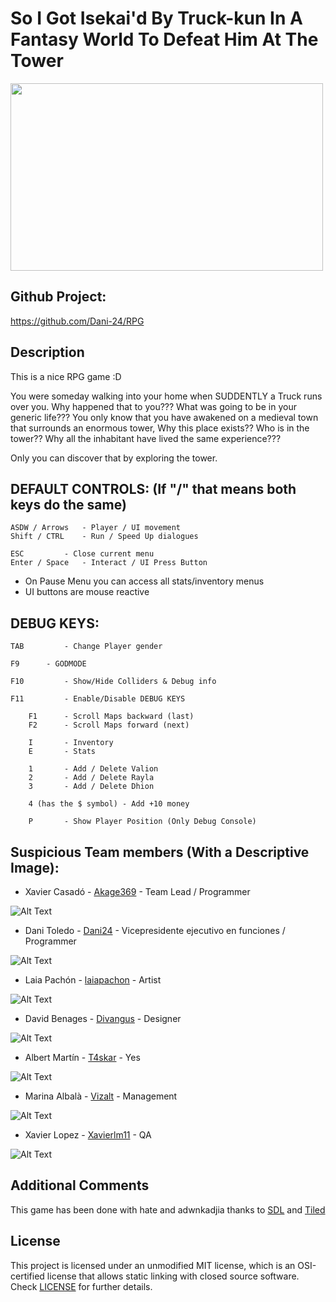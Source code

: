 # So I Got Isekai'd By Truck-kun In A Fantasy World To Defeat Him At The Tower

<img width="500" height="300" src="https://i.ytimg.com/vi/ghmDKAFPX0g/mqdefault.jpg">

## Github Project:

https://github.com/Dani-24/RPG

## Description

This is a nice RPG game :D

You were someday walking into your home when SUDDENTLY a Truck runs over you.
Why happened that to you??? What was going to be in your generic life???
You only know that you have awakened on a medieval town that surrounds an enormous tower,
Why this place exists?? Who is in the tower?? Why all the inhabitant have lived the same experience???

Only you can discover that by exploring the tower.

## DEFAULT CONTROLS: (If "/" that means both keys do the same)

	ASDW / Arrows 	- Player / UI movement
	Shift / CTRL 	- Run / Speed Up dialogues

	ESC 		- Close current menu
	Enter / Space 	- Interact / UI Press Button

* On Pause Menu you can access all stats/inventory menus
* UI buttons are mouse reactive

## DEBUG KEYS:

	TAB 		- Change Player gender

	F9		- GODMODE

	F10 		- Show/Hide Colliders & Debug info

	F11 		- Enable/Disable DEBUG KEYS

		F1 		- Scroll Maps backward (last)
		F2 		- Scroll Maps forward (next)

		I 		- Inventory
		E 		- Stats

		1 		- Add / Delete Valion
		2 		- Add / Delete Rayla
		3 		- Add / Delete Dhion

		4 (has the $ symbol) - Add +10 money

		P 		- Show Player Position (Only Debug Console)

## Suspicious Team members (With a Descriptive Image):

- Xavier Casadó - [Akage369](https://github.com/Akage369) - Team Lead / Programmer

![Alt Text](https://c.tenor.com/pHUUu29gQOQAAAAS/ibai-yo-explicando.gif)

- Dani Toledo - [Dani24](https://github.com/Dani-24) - Vicepresidente ejecutivo en funciones / Programmer

![Alt Text](https://thumbs.gfycat.com/HideousDimpledHorseshoecrab-size_restricted.gif)

- Laia Pachón - [laiapachon](https://github.com/laiapachon) - Artist

![Alt Text](https://c.tenor.com/s3oRS9Uq1qMAAAAC/photoshop-pet-pet-meme.gif)

- David Benages - [Divangus](https://github.com/Divangus) - Designer

![Alt Text](https://tuprofedgarhome.files.wordpress.com/2019/12/esquemas-de-depuradora-animada.gif)

- Albert Martín - [T4skar](https://github.com/T4skar) - Yes

![Alt Text](https://i.pinimg.com/originals/b2/87/c7/b287c72c94bc54caedbd136fa59c42fb.gif)

- Marina Albalà - [Vizalt](https://github.com/Vizalt) - Management

![Alt Text](https://thumbs.gfycat.com/LateWhisperedArcticseal-max-1mb.gif)

- Xavier Lopez - [Xavierlm11](https://github.com/Xavierlm11) - QA

![Alt Text](https://www.meme-arsenal.com/memes/fa99667b78e49c49e085ae7120d71130.jpg)

## Additional Comments
This game has been done with hate and adwnkadjia thanks to [SDL](https://www.libsdl.org/index.php) and [Tiled](https://www.mapeditor.org)
  
## License
This project is licensed under an unmodified MIT license, which is an OSI-certified license that allows static linking with closed source software. Check [LICENSE](https://github.com/Dani-24/RPG/blob/main/LICENSE) for further details.
